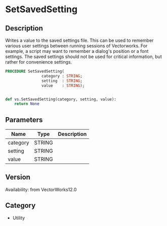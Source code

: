 # SetSavedSetting

## Description
Writes a value to the saved settings file.  This can be used to remember various user settings between running sessions of Vectorworks.  For example, a script may want to remember a dialog's position or a font settings.  The saved settings should not be used for critical information, but rather for convenience settings. 

```pascal
PROCEDURE SetSavedSetting(
				category : STRING;
				setting  : STRING;
				value    : STRING);
```

```python

def vs.SetSavedSetting(category, setting, value):
    return None
```

## Parameters
|Name|Type|Description|
|---|---|---|
|category|STRING||
|setting|STRING||
|value|STRING||

## Version
Availability: from VectorWorks12.0
## Category
* Utility

